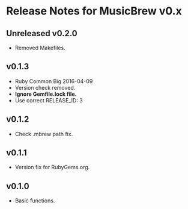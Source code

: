 # Release Notes for MusicBrew v0.x

## Unreleased v0.2.0

- Removed Makefiles.

## v0.1.3

- Ruby Common Big 2016-04-09
- Version check removed.
- **Ignore Gemfile.lock file.**
- Use correct RELEASE_ID: 3

## v0.1.2

- Check .mbrew path fix.

## v0.1.1

- Version fix for RubyGems.org.

## v0.1.0

- Basic functions.
